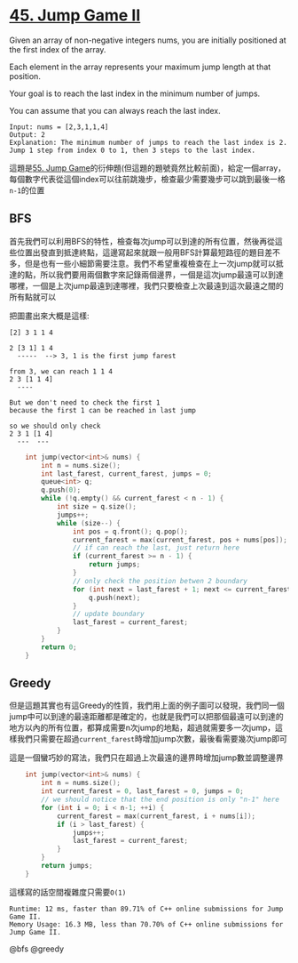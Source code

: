 # [45. Jump Game II](https://leetcode.com/problems/jump-game-ii/)

Given an array of non-negative integers nums, you are initially positioned at the first index of the array.

Each element in the array represents your maximum jump length at that position.

Your goal is to reach the last index in the minimum number of jumps.

You can assume that you can always reach the last index.

```
Input: nums = [2,3,1,1,4]
Output: 2
Explanation: The minimum number of jumps to reach the last index is 2. Jump 1 step from index 0 to 1, then 3 steps to the last index.
```

這題是[55. Jump Game](https://leetcode.com/problems/jump-game/)的衍伸題(但這題的題號竟然比較前面)，給定一個array，每個數字代表從這個index可以往前跳幾步，檢查最少需要幾步可以跳到最後一格`n-1`的位置

## BFS
首先我們可以利用BFS的特性，檢查每次jump可以到達的所有位置，然後再從這些位置出發直到抵達終點，這邊寫起來就跟一般用BFS計算最短路徑的題目差不多，但是也有一些小細節需要注意。我們不希望重複檢查在上一次jump就可以抵達的點，所以我們要用兩個數字來記錄兩個邊界，一個是這次jump最遠可以到達哪裡，一個是上次jump最遠到達哪裡，我們只要檢查上次最遠到這次最遠之間的所有點就可以

把圖畫出來大概是這樣:
```
[2] 3 1 1 4

2 [3 1] 1 4
  -----  --> 3, 1 is the first jump farest

from 3, we can reach 1 1 4
2 3 [1 1 4]
  ----

But we don't need to check the first 1
because the first 1 can be reached in last jump

so we should only check
2 3 1 [1 4]
  ---  ---

```

```cpp
    int jump(vector<int>& nums) {
        int n = nums.size();
        int last_farest, current_farest, jumps = 0;
        queue<int> q;
        q.push(0);
        while (!q.empty() && current_farest < n - 1) {
            int size = q.size();
            jumps++;
            while (size--) {
                int pos = q.front(); q.pop();
                current_farest = max(current_farest, pos + nums[pos]);
                // if can reach the last, just return here
                if (current_farest >= n - 1) {
                    return jumps;
                }
                // only check the position betwen 2 boundary
                for (int next = last_farest + 1; next <= current_farest; ++next) {
                    q.push(next);
                }
                // update boundary
                last_farest = current_farest;
            }
        }
        return 0;
    }

```

## Greedy
但是這題其實也有這Greedy的性質，我們用上面的例子圖可以發現，我們同一個jump中可以到達的最遠距離都是確定的，也就是我們可以把那個最遠可以到達的地方以內的所有位置，都算成需要n次jump的地點，超過就需要多一次jump，這樣我們只需要在超過`current_farest`時增加jump次數，最後看需要幾次jump即可

這是一個蠻巧妙的寫法，我們只在超過上次最遠的邊界時增加jump數並調整邊界
```cpp
    int jump(vector<int>& nums) {
        int n = nums.size();
        int current_farest = 0, last_farest = 0, jumps = 0;
        // we should notice that the end position is only "n-1" here
        for (int i = 0; i < n-1; ++i) {
            current_farest = max(current_farest, i + nums[i]);
            if (i > last_farest) {
                jumps++;
                last_farest = current_farest;
            }
        }
        return jumps;
    }
```

這樣寫的話空間複雜度只需要`O(1)`
```
Runtime: 12 ms, faster than 89.71% of C++ online submissions for Jump Game II.
Memory Usage: 16.3 MB, less than 70.70% of C++ online submissions for Jump Game II.
```

@bfs @greedy
